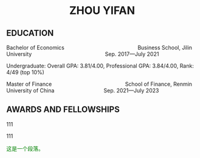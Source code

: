 <h1 align='center'> ZHOU YIFAN </h1>

<h2 align='left'> EDUCATION </h2>


Bachelor of Economics
&nbsp;&nbsp;&nbsp;&nbsp;&nbsp;&nbsp;&nbsp;&nbsp;&nbsp;&nbsp;&nbsp;&nbsp;&nbsp;&nbsp;&nbsp;&nbsp;&nbsp;&nbsp;&nbsp;&nbsp;&nbsp;&nbsp;&nbsp;&nbsp;&nbsp;&nbsp;&nbsp;&nbsp;&nbsp;&nbsp;&nbsp;&nbsp;&nbsp;&nbsp;&nbsp;&nbsp;&nbsp;&nbsp;&nbsp;&nbsp;&nbsp;&nbsp;&nbsp;&nbsp;&nbsp;&nbsp;&nbsp;
Business School, Jilin University &nbsp;&nbsp;&nbsp;&nbsp;&nbsp;&nbsp;&nbsp;&nbsp;&nbsp;&nbsp;&nbsp;&nbsp;&nbsp;&nbsp;&nbsp;&nbsp;&nbsp;&nbsp;&nbsp;&nbsp;&nbsp;&nbsp;&nbsp;&nbsp;&nbsp;&nbsp;&nbsp;&nbsp;&nbsp;&nbsp;&nbsp;&nbsp;&nbsp;&nbsp;&nbsp;&nbsp;&nbsp;&nbsp;&nbsp;&nbsp;&nbsp;&nbsp;&nbsp;&nbsp;&nbsp;&nbsp;&nbsp;
Sep. 2017—July 2021

Undergraduate: Overall GPA: 3.81/4.00, Professional GPA: 3.84/4.00, Rank: 4/49 (top 10%)

Master of Finance
&nbsp;&nbsp;&nbsp;&nbsp;&nbsp;&nbsp;&nbsp;&nbsp;&nbsp;&nbsp;&nbsp;&nbsp;&nbsp;&nbsp;&nbsp;&nbsp;&nbsp;&nbsp;&nbsp;&nbsp;&nbsp;&nbsp;&nbsp;&nbsp;&nbsp;&nbsp;&nbsp;&nbsp;&nbsp;&nbsp;&nbsp;&nbsp;&nbsp;&nbsp;&nbsp;&nbsp;&nbsp;&nbsp;&nbsp;&nbsp;&nbsp;&nbsp;&nbsp;&nbsp;&nbsp;&nbsp;&nbsp;
School of Finance, Renmin University of China
&nbsp;&nbsp;&nbsp;&nbsp;&nbsp;&nbsp;&nbsp;&nbsp;&nbsp;&nbsp;&nbsp;&nbsp;&nbsp;&nbsp;&nbsp;&nbsp;&nbsp;&nbsp;&nbsp;&nbsp;&nbsp;&nbsp;&nbsp;&nbsp;&nbsp;&nbsp;&nbsp;&nbsp;&nbsp;&nbsp;&nbsp;
Sep. 2021—July 2023

<h2 align='left'> AWARDS AND FELLOWSHIPS </h2>


<p align='left'> 111 </p>

<p style={"float:right"}> 111 </p>

<p style="color:green">这是一个段落。</p>

</html>
